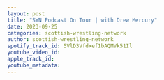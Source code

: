 ```yaml
---
layout: post
title: "SWN Podcast On Tour | with Drew Mercury"
date: 2023-09-25
categories: scottish-wrestling-network
author: scottish-wrestling-network
spotify_track_id: 5VlD3Vfdxef1bAQMVk51Il
youtube_video_id: 
apple_track_id: 
youtube_metadata: 
---
```

